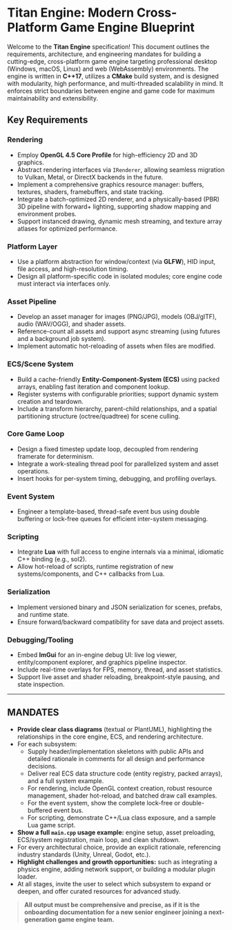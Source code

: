 # Titan Engine: Modern Cross-Platform Game Engine Blueprint

Welcome to the **Titan Engine** specification! This document outlines the requirements, architecture, and engineering mandates for building a cutting-edge, cross-platform game engine targeting professional desktop (Windows, macOS, Linux) and web (WebAssembly) environments. The engine is written in **C++17**, utilizes a **CMake** build system, and is designed with modularity, high performance, and multi-threaded scalability in mind. It enforces strict boundaries between engine and game code for maximum maintainability and extensibility.

## Key Requirements

### Rendering
- Employ **OpenGL 4.5 Core Profile** for high-efficiency 2D and 3D graphics.
- Abstract rendering interfaces via `IRenderer`, allowing seamless migration to Vulkan, Metal, or DirectX backends in the future.
- Implement a comprehensive graphics resource manager: buffers, textures, shaders, framebuffers, and state tracking.
- Integrate a batch-optimized 2D renderer, and a physically-based (PBR) 3D pipeline with forward+ lighting, supporting shadow mapping and environment probes.
- Support instanced drawing, dynamic mesh streaming, and texture array atlases for optimized performance.

### Platform Layer
- Use a platform abstraction for window/context (via **GLFW**), HID input, file access, and high-resolution timing.
- Design all platform-specific code in isolated modules; core engine code must interact via interfaces only.

### Asset Pipeline
- Develop an asset manager for images (PNG/JPG), models (OBJ/glTF), audio (WAV/OGG), and shader assets.
- Reference-count all assets and support async streaming (using futures and a background job system).
- Implement automatic hot-reloading of assets when files are modified.

### ECS/Scene System
- Build a cache-friendly **Entity-Component-System (ECS)** using packed arrays, enabling fast iteration and component lookup.
- Register systems with configurable priorities; support dynamic system creation and teardown.
- Include a transform hierarchy, parent-child relationships, and a spatial partitioning structure (octree/quadtree) for scene culling.

### Core Game Loop
- Design a fixed timestep update loop, decoupled from rendering framerate for determinism.
- Integrate a work-stealing thread pool for parallelized system and asset operations.
- Insert hooks for per-system timing, debugging, and profiling overlays.

### Event System
- Engineer a template-based, thread-safe event bus using double buffering or lock-free queues for efficient inter-system messaging.

### Scripting
- Integrate **Lua** with full access to engine internals via a minimal, idiomatic C++ binding (e.g., sol2).
- Allow hot-reload of scripts, runtime registration of new systems/components, and C++ callbacks from Lua.

### Serialization
- Implement versioned binary and JSON serialization for scenes, prefabs, and runtime state.
- Ensure forward/backward compatibility for save data and project assets.

### Debugging/Tooling
- Embed **ImGui** for an in-engine debug UI: live log viewer, entity/component explorer, and graphics pipeline inspector.
- Include real-time overlays for FPS, memory, thread, and asset statistics.
- Support live asset and shader reloading, breakpoint-style pausing, and state inspection.

---

## MANDATES

- **Provide clear class diagrams** (textual or PlantUML), highlighting the relationships in the core engine, ECS, and rendering architecture.
- For each subsystem:
    - Supply header/implementation skeletons with public APIs and detailed rationale in comments for all design and performance decisions.
    - Deliver real ECS data structure code (entity registry, packed arrays), and a full system example.
    - For rendering, include OpenGL context creation, robust resource management, shader hot-reload, and batched draw call examples.
    - For the event system, show the complete lock-free or double-buffered event bus.
    - For scripting, demonstrate C++/Lua class exposure, and a sample Lua game script.
- **Show a full `main.cpp` usage example:** engine setup, asset preloading, ECS/system registration, main loop, and clean shutdown.
- For every architectural choice, provide an explicit rationale, referencing industry standards (Unity, Unreal, Godot, etc.).
- **Highlight challenges and growth opportunities:** such as integrating a physics engine, adding network support, or building a modular plugin loader.
- At all stages, invite the user to select which subsystem to expand or deepen, and offer curated resources for advanced study.

> **All output must be comprehensive and precise, as if it is the onboarding documentation for a new senior engineer joining a next-generation game engine team.**
